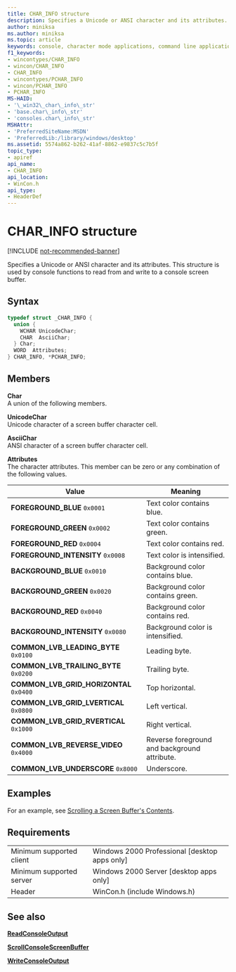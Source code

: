 ```yaml
---
title: CHAR_INFO structure
description: Specifies a Unicode or ANSI character and its attributes. This structure is used by console functions to read from and write to a console screen buffer.
author: miniksa
ms.author: miniksa
ms.topic: article
keywords: console, character mode applications, command line applications, terminal applications, console api
f1_keywords: 
- wincontypes/CHAR_INFO
- wincon/CHAR_INFO
- CHAR_INFO
- wincontypes/PCHAR_INFO
- wincon/PCHAR_INFO
- PCHAR_INFO
MS-HAID:
- '\_win32\_char\_info\_str'
- 'base.char\_info\_str'
- 'consoles.char\_info\_str'
MSHAttr:
- 'PreferredSiteName:MSDN'
- 'PreferredLib:/library/windows/desktop'
ms.assetid: 5574a862-b262-41af-8862-e9837c5c7b5f
topic_type:
- apiref
api_name:
- CHAR_INFO
api_location:
- WinCon.h
api_type:
- HeaderDef
---
```


# CHAR\_INFO structure

[!INCLUDE [not-recommended-banner](./includes/not-recommended-banner.md)]

Specifies a Unicode or ANSI character and its attributes. This structure is used by console functions to read from and write to a console screen buffer.

## Syntax

```C
typedef struct _CHAR_INFO {
  union {
    WCHAR UnicodeChar;
    CHAR  AsciiChar;
  } Char;
  WORD  Attributes;
} CHAR_INFO, *PCHAR_INFO;
```

## Members

**Char**  
A union of the following members.

**UnicodeChar**  
Unicode character of a screen buffer character cell.

**AsciiChar**  
ANSI character of a screen buffer character cell.

**Attributes**  
The character attributes. This member can be zero or any combination of the following values.

| Value | Meaning |
|-|-|
| **FOREGROUND_BLUE** `0x0001` | Text color contains blue. |
| **FOREGROUND_GREEN** `0x0002` | Text color contains green. |
| **FOREGROUND_RED** `0x0004` | Text color contains red. |
| **FOREGROUND_INTENSITY** `0x0008` | Text color is intensified. |
| **BACKGROUND_BLUE** `0x0010` | Background color contains blue. |
| **BACKGROUND_GREEN** `0x0020` | Background color contains green. |
| **BACKGROUND_RED** `0x0040` | Background color contains red. |
| **BACKGROUND_INTENSITY** `0x0080` | Background color is intensified. |
| **COMMON_LVB_LEADING_BYTE** `0x0100` | Leading byte. |
| **COMMON_LVB_TRAILING_BYTE** `0x0200` | Trailing byte. |
| **COMMON_LVB_GRID_HORIZONTAL** `0x0400` | Top horizontal. |
| **COMMON_LVB_GRID_LVERTICAL** `0x0800` | Left vertical. |
| **COMMON_LVB_GRID_RVERTICAL** `0x1000` | Right vertical. |
| **COMMON_LVB_REVERSE_VIDEO** `0x4000` | Reverse foreground and background attribute. |
| **COMMON_LVB_UNDERSCORE** `0x8000` | Underscore. |

## Examples

For an example, see [Scrolling a Screen Buffer's Contents](scrolling-a-screen-buffer-s-contents.md).

## Requirements

| | |
|-|-|
| Minimum supported client | Windows 2000 Professional \[desktop apps only\] |
| Minimum supported server | Windows 2000 Server \[desktop apps only\] |
| Header | WinCon.h (include Windows.h) |

## See also

[**ReadConsoleOutput**](readconsoleoutput.md)

[**ScrollConsoleScreenBuffer**](scrollconsolescreenbuffer.md)

[**WriteConsoleOutput**](writeconsoleoutput.md)
